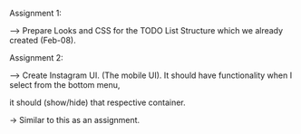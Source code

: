 Assignment 1: 

--> Prepare Looks and CSS for the TODO List Structure which we already created (Feb-08).

Assignment 2:

--> Create Instagram UI. (The mobile UI). It should have functionality when I select from the bottom menu, 

it should (show/hide) that respective container.

-> Similar to this as an assignment.
